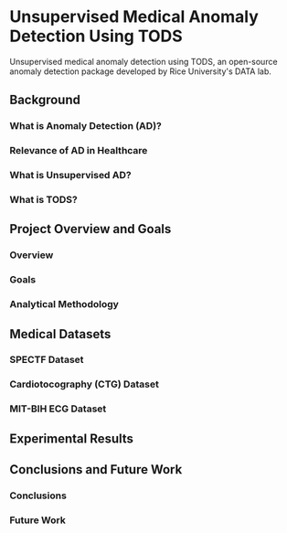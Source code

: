 # Unsupervised Medical Anomaly Detection Using TODS

Unsupervised medical anomaly detection using TODS, an open-source anomaly detection package developed by Rice University's DATA lab.

## Background

### What is Anomaly Detection (AD)?

### Relevance of AD in Healthcare

### What is Unsupervised AD?

### What is TODS?

## Project Overview and Goals

### Overview

### Goals

### Analytical Methodology

## Medical Datasets

### SPECTF Dataset

### Cardiotocography (CTG) Dataset

### MIT-BIH ECG Dataset

## Experimental Results

## Conclusions and Future Work

### Conclusions

### Future Work

